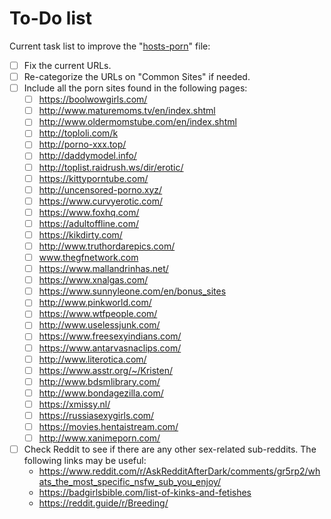 # To-Do list
Current task list to improve the "[hosts-porn](https://raw.githubusercontent.com/foopsss/hosts/master/hosts-porn)" file:
- [ ] Fix the current URLs.
- [ ] Re-categorize the URLs on "Common Sites" if needed.
- [ ] Include all the porn sites found in the following pages:
  - [ ] https://boolwowgirls.com/
  - [ ] http://www.maturemoms.tv/en/index.shtml
  - [ ] http://www.oldermomstube.com/en/index.shtml
  - [ ] http://toploli.com/k
  - [ ] http://porno-xxx.top/
  - [ ] http://daddymodel.info/
  - [ ] http://toplist.raidrush.ws/dir/erotic/
  - [ ] https://kittyporntube.com/
  - [ ] http://uncensored-porno.xyz/
  - [ ] https://www.curvyerotic.com/
  - [ ] https://www.foxhq.com/
  - [ ] https://adultoffline.com/
  - [ ] https://kikdirty.com/
  - [ ] http://www.truthordarepics.com/
  - [ ] www.thegfnetwork.com
  - [ ] https://www.mallandrinhas.net/
  - [ ] https://www.xnalgas.com/
  - [ ] https://www.sunnyleone.com/en/bonus_sites
  - [ ] http://www.pinkworld.com/
  - [ ] https://www.wtfpeople.com/
  - [ ] http://www.uselessjunk.com/
  - [ ] https://www.freesexyindians.com/
  - [ ] https://www.antarvasnaclips.com/
  - [ ] http://www.literotica.com/
  - [ ] https://www.asstr.org/~/Kristen/
  - [ ] http://www.bdsmlibrary.com/
  - [ ] http://www.bondagezilla.com/
  - [ ] https://xmissy.nl/
  - [ ] https://russiasexygirls.com/
  - [ ] https://movies.hentaistream.com/
  - [ ] http://www.xanimeporn.com/
- [ ] Check Reddit to see if there are any other sex-related sub-reddits. The following links may be useful:
  - https://www.reddit.com/r/AskRedditAfterDark/comments/gr5rp2/whats_the_most_specific_nsfw_sub_you_enjoy/
  - https://badgirlsbible.com/list-of-kinks-and-fetishes
  - https://reddit.guide/r/Breeding/
  
